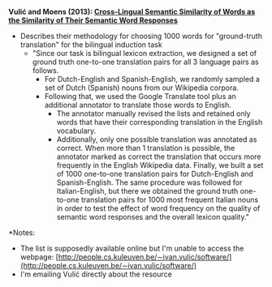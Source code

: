 **Vulić and Moens (2013): [Cross-Lingual Semantic Similarity of Words as the Similarity of Their Semantic Word Responses](http://www.aclweb.org/anthology/N13-1011)**
* Describes their methodology for choosing 1000 words for "ground-truth translation" for the bilingual induction task
  * "Since our task is bilingual lexicon extraction, we designed a set of ground truth one-to-one translation pairs for all 3 language pairs as follows. 
    * For Dutch-English and Spanish-English, we randomly sampled a set of Dutch (Spanish) nouns from our Wikipedia corpora.
    * Following that, we used the Google Translate tool plus an additional annotator to translate those words to English. 
      * The annotator manually revised the lists and retained only words that have their corresponding translation in the English vocabulary.
      * Additionally, only one possible translation was annotated as correct. When more than 1 translation is possible, the annotator marked as correct the translation that occurs more frequently in the English Wikipedia data. Finally, we built a set of 1000 one-to-one translation pairs for Dutch-English and Spanish-English. The same procedure was followed for Italian-English, but there we obtained the ground truth one-to-one translation pairs for 1000 most frequent Italian nouns in order to test the effect of word frequency on the quality of semantic word responses and the overall lexicon quality."
      
      

*Notes:
* The list is supposedly available online but I'm unable to access the webpage: [http://people.cs.kuleuven.be/∼ivan.vulic/software/](http://people.cs.kuleuven.be/∼ivan.vulic/software/)
* I'm emailing Vulić directly about the resource
